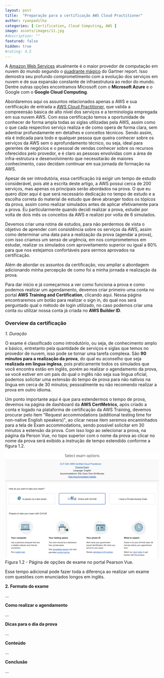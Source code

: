 ```yaml
---
layout: post
title:  "Preparação para a certificação AWS Cloud Practitioner"
author: ryanpadilha
categories: [ Certification, Cloud Computing, AWS ]
image: assets/images/11.jpg
#description: ""
featured: false
hidden: true
#rating: 4.5
---
```


A <a href="https://aws.amazon.com/" target="_blank">Amazon Web Services</a> atualmente é o maior provedor de computação em nuvem do mundo segundo o <a href="https://aws.amazon.com/blogs/aws/aws-named-as-a-leader-in-the-2022-gartner-cloud-infrastructure-platform-services-cips-magic-quadrant-for-the-12th-consecutive-year/" target="_blank">quadrante mágico</a> do Gartner report. Isso demostra seu profundo comprometimento com a evolução dos serviços em nuvem e de sua expansão constante de infraestrutura ao redor do mundo. Dentre outras opções encontramos Microsoft com o <strong>Microsoft Azure</strong> e o Google com o <strong>Google Cloud Computing</strong>.

Abordaremos aqui os assuntos relacionados apenas a AWS e sua certificação de entrada a <a href="https://aws.amazon.com/pt/certification/certified-cloud-practitioner/" target="_blank">AWS Cloud Practitioner</a>, que valida a compreensão básica de alto nível dos serviços e a terminologia empregada em sua nuvem AWS. Com essa certificação temos a oportunidade de conhecer de forma ampla todas as siglas utilizadas pela AWS, assim como o que cada respectivo serviço realiza e de como opera de forma clara, sem adentrar profundamente em detalhes e conceitos técnicos. Sendo assim, ela é indicada para todo e qualquer pessoa que queira conhecer sobre os serviços da AWS sem o aprofundamento técnico, ou seja, ideal para gerentes de negócios e o pessoal de vendas conhecer sobre os recursos oferecidos pelo provedor, e é claro as pessoas envolvidas com a área de infra-estrutura e desenvolvimento que necessitarão de maiores conhecimento, caso decidam continuar em sua jornada de formação na AWS.

Apesar de ser introdutória, essa certificação irá exigir um tempo de estudo considerável, pois até a escrita deste artigo, a AWS possui cerca de 200 serviços, mas apenas os principais serão abordados na prova. O que eu quero dizer aqui é que será necessário dedicação no tempo de estudo e a escolha correta do material de estudo que deve abranger todos os tópicos da prova, assim como realizar simulados antes de aplicar efetivamente para a prova. Eu particularmente quando decidi realizar a prova, estudei por volta de dois mês os conceitos da AWS e realizei por volta de 6 simulados. 

Devemos criar uma rotina de estudos, para não perdermos de vista o objetivo de aprender com consistência sobre os serviços da AWS, assim como determinar uma data para a realização da prova (agendar a prova), com isso criamos um senso de urgência, em nos comprometemos em estudar, realizar os simulados com aproveitamento superior ou igual a 80% para que nos estejamos confortáveis para sermos aprovados na certificação.

Além de abordar os assuntos da certificação, vou ampliar a abordagem adicionando minha percepção de como foi a minha jornada e realização da prova. 

Para dar início e já começarmos a ver como funciona a prova e como podemos realizar um agendamento, devemos criar primeiro uma conta no portal <strong>AWS Training and Certification</strong>, clicando aqui. Nessa página encontraremos um botão para realizar o sign in, do qual nos será perguntado qual o método de login utilizado, no caso podemos criar uma conta ou utilizar nossa conta já criada no <strong>AWS Builder ID</strong>.

### Overview da certificação

*1. Duração*

O exame é classificado como introdutório, ou seja, de conhecimento amplo e básico, entretanto pela quantidade de serviços e siglas que temos no provedor de nuvem, isso pode se tornar uma tarefa complexa. São <strong>90 minutos para a realização da prova</strong>, do qual eu aconselho que seja <strong>realizada em língua inglesa</strong>, pois praticamente todos os simulados que você encontra estão em inglês, porém ao realizar o agendamento da prova, se você estiver em um país do qual o inglês não seja sua língua oficial, podemos solicitar uma extensão do tempo de prova para não nativos na língua em cerca de 30 minutos; pessoalmente eu não recomendo realizar a prova em outro idioma.

Um ponto importante aqui é que para estendermos o tempo de prova, devemos na página de dashboard da <strong>AWS CertMetrics</strong>, após criado a conta e logado na plataforma de certificação da AWS Training, devemos procurar pelo item "Request accommodations (additional testing time for non-native English speakers)", ao clicar nesse item seremos encaminhados para a tela de Exam accommodations, sendo possível solicitar em 30 minutos a estensão da prova. Com isso logo ao selecionar a prova, na página da Person Vue, no topo superior com o nome da prova ao clicar no nome da prova será exibido a instrução de tempo estendido conforme a figura 1.2.

![alt text](/assets/images/ct-2/aws_pearson_vue_CLF-C02_AWS_Certified_Cloud_Practitioner-1024x706.png)
Figura 1.2 - Página de opções de exame no portal Pearson Vue.

Esse tempo adicional pode fazer toda a diferença ao realizar um exame com questões com enunciados longos em inglês.

**2. Formato do exame**

...

**Como realizar o agendamento**

...

**Dicas para o dia da prova**

...

**Conteúdo**

...

**Conclusão**

...
 
